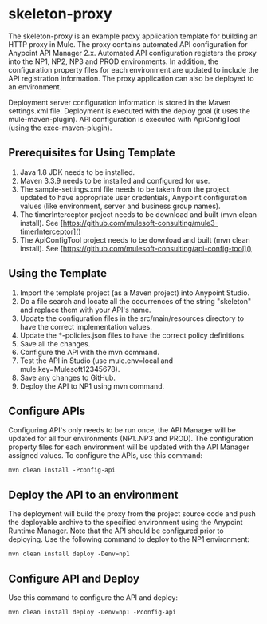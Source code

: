 # skeleton-proxy
The skeleton-proxy is an example proxy application template for building an HTTP proxy in Mule. The proxy contains automated
API configuration for Anypoint API Manager 2.x. Automated API configuration registers the proxy into the NP1, NP2, NP3 and PROD environments. In addition,
the configuration property files for each environment are updated to include the API registration information. The proxy application
can also be deployed to an environment.

Deployment server configuration information is stored in the Maven settings.xml file.
Deployment is executed with the deploy goal (it uses the mule-maven-plugin).
API configuration is executed with ApiConfigTool (using the exec-maven-plugin).

## Prerequisites for Using Template
1. Java 1.8 JDK needs to be installed.
2. Maven 3.3.9 needs to be installed and configured for use.
3. The sample-settings.xml file needs to be taken from the project, updated to have appropriate user credentials, Anypoint configuration values (like environment, server and business group names).
4. The timerInterceptor project needs to be download and built (mvn clean install). See [https://github.com/mulesoft-consulting/mule3-timerInterceptor]()
5. The ApiConfigTool project needs to be download and built (mvn clean install). See [https://github.com/mulesoft-consulting/api-config-tool]()

## Using the Template


1. Import the template project (as a Maven project) into Anypoint Studio.
2. Do a file search and locate all the occurrences of the string "skeleton" and replace them with your API's name.
3. Update the configuration files in the src/main/resources directory to have the correct implementation values.
4. Update the *-policies.json files to have the correct policy definitions.
5. Save all the changes.
6. Configure the API with the mvn command.
7. Test the API in Studio (use mule.env=local and mule.key=Mulesoft12345678).
8. Save any changes to GitHub.
9. Deploy the API to NP1 using mvn command.


## Configure APIs

Configuring API's only needs to be run once, the API Manager will be updated for all four environments (NP1..NP3 and PROD). The configuration property files for each environment will be updated with the API Manager assigned values. To configure the APIs, use this command:

```
mvn clean install -Pconfig-api
```

## Deploy the API to an environment

The deployment will build the proxy from the project source code and push the deployable archive to the specified environment using the
Anypoint Runtime Manager. Note that the API should be configured prior to deploying. Use the following command to deploy to the NP1
environment:

```
mvn clean install deploy -Denv=np1
```
## Configure API and Deploy

Use this command to configure the API and deploy:

```
mvn clean install deploy -Denv=np1 -Pconfig-api
```


